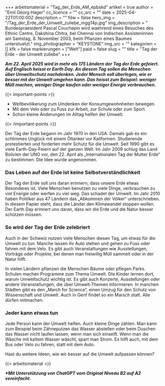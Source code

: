 +++
arbeitsmaterial = "Tag_der_Erde_AM_epbskd"
artikel = true
author = "Emil Georg Hager"
cc_licence = ""
cc_src = ""
date = 2025-04-22T01:00:00Z
description = ""
fdw = false
hero_img = "/Tag_der_Erde_der_Umwelt_zuliebe_mgg14p.jpg"
img_description = "	Bundespraesident Pascal Couchepin wird waehrend eines Besuches des Ethnic Centre, Dakshina Chitra, bei Chennai von Indischen Assisteninnen am Samstag, 8. November 2003, beim Pflanzen eines Baumes unterstuetzt."
img_photographer = "KEYSTONE"
img_src = ""
kategorien = []
kfk = false
markierungen = ["Welt"]
paid = false
slug = ""
title = "Tag der Erde – der Umwelt zuliebe"
+++

**_Am 22. April 2025 wird in mehr als 175 Ländern der Tag der Erde gefeiert. Auf Englisch heisst er Earth Day. An diesem Tag sollen die Menschen über Umweltschutz nachdenken. Jeder Mensch soll überlegen, wie er besser mit der Umwelt umgehen kann. Das heisst zum Beispiel: weniger Müll machen, weniger Dinge kaufen oder weniger Energie verbrauchen._**

{{< important-points >}}

<ul>

<li>Weltbevölkerung zum Umdenken der Konsumgewohnheiten bewegen.</li>

<li>Mit dem Velo oder zu Fuss zur Arbeit, zur Schule oder zum Sport.</li>

<li>Schon kleine Änderungen im Alltag helfen der Umwelt.</li>

</ul>

{{< /important-points >}}

Der Tag der Erde begann im Jahr 1970 in den USA. Damals gab es ein schlimmes Unglück mit einem Öltanker vor Kalifornien. Studierende protestierten und forderten mehr Schutz für die Umwelt. Seit 1990 gibt es viele Earth-Day-Feiern auf der ganzen Welt. Im Jahr 2009 schlug das Land Bolivien der UNO vor, den 22. April als „Internationalen Tag der Mutter Erde“ zu bestimmen. Die Idee wurde angenommen.
 
### Das Leben auf der Erde ist keine Selbstverständlichkeit

Der Tag der Erde soll uns daran erinnern, dass unsere Erde etwas Besonderes ist. Viele Menschen benutzen zu viele Dinge, verbrauchen zu viel Energie oder werfen zu viel weg. Das schadet der Umwelt. Im Jahr 2010 haben Politiker aus 47 Ländern das „Abkommen der Völker“ unterschrieben. In diesem Papier steht, dass die Länder den Klimawandel stoppen wollen. Der Earth Day erinnert uns daran, dass wir die Erde und die Natur besser schützen müssen.

### So wird der Tag der Erde zelebriert

Auch in der Schweiz nutzen viele Menschen diesen Tag, um etwas für die Umwelt zu tun. Manche lassen ihr Auto stehen und gehen zu Fuss oder fahren mit dem Velo. Es gibt auch Veranstaltungen wie Ausstellungen, Vorträge oder Projekte, bei denen man freiwillig Müll sammelt oder in der Natur hilft.

In vielen Ländern pflanzen die Menschen Bäume oder pflegen Parks. Schulen machen Programme zum Thema Umwelt. Die Kinder lernen dort, warum Umweltschutz wichtig ist. Es gibt auch Konzerte, Ausstellungen oder andere Veranstaltungen, die über Umwelt-Themen informieren. In manchen Städten gibt es den „March for Science“, einen Umzug für den Schutz von Wissenschaft und Umwelt. Auch in Genf findet so ein Marsch statt. Alle dürfen mitmachen.

### Jeder kann etwas tun

Jede Person kann der Umwelt helfen. Auch kleine Dinge zählen. Man kann zum Beispiel beim Zähneputzen das Wasser abstellen oder beim Duschen das Wasser nicht laufen lassen, wenn man sich einseift. Wenn man die Wäsche mit kaltem Wasser wäscht, spart man Strom. Es hilft auch, mit dem Bus oder Velo zu fahren, statt mit dem Auto.

Hast du weitere Ideen, wie wir besser auf die Umwelt aufpassen können?

{{< arbeitsmaterial >}}

**_\*Mit Unterstützung von ChatGPT vom Original Niveau B2 auf A2 vereinfacht._**